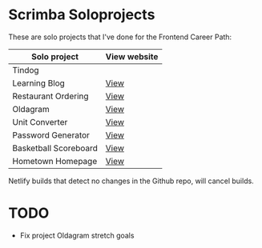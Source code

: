 # Scrimba Soloprojects
These are solo projects that I've done for the Frontend Career Path:

| Solo project          | View website                                       |
|-----------------------|----------------------------------------------------|
| Tindog                |                                                    |
| Learning Blog         | [View](https://learning-blog.bartmars.dev)         |
| Restaurant Ordering   | [View](https://restaurant-ordering.bartmars.dev)   |
| Oldagram              | [View](https://oldagram.bartmars.dev)              |
| Unit Converter        | [View](https://unit-converter.bartmars.dev)        |
| Password Generator    | [View](https://password-generator.bartmars.dev)    |
| Basketball Scoreboard | [View](https://basketball-scoreboard.bartmars.dev) |
| Hometown Homepage     | [View](https://hometown-homepage.bartmars.dev)     |

Netlify builds that detect no changes in the Github repo, will cancel builds.

# TODO

* Fix project Oldagram stretch goals